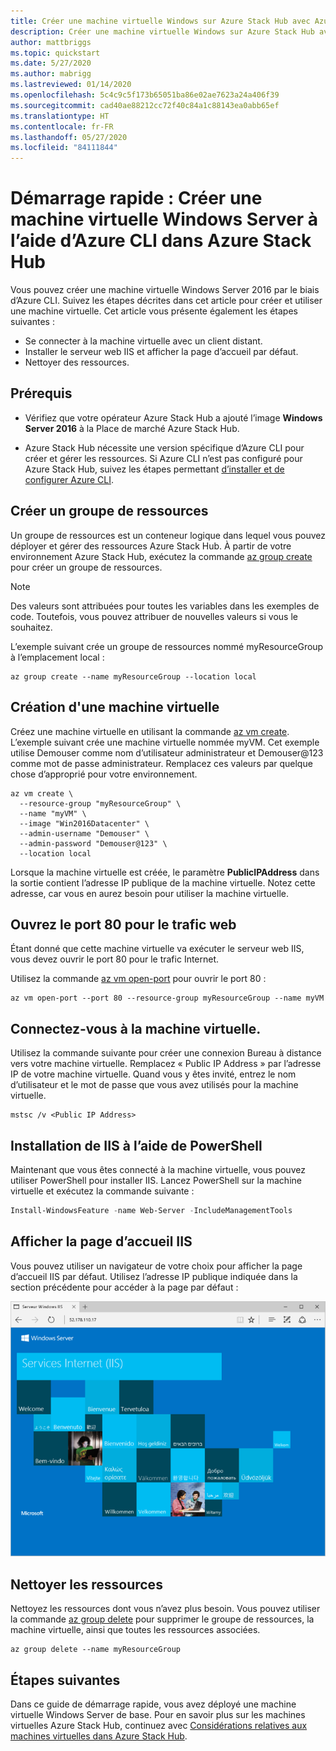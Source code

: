 ```yaml
---
title: Créer une machine virtuelle Windows sur Azure Stack Hub avec Azure CLI
description: Créer une machine virtuelle Windows sur Azure Stack Hub avec Azure CLI
author: mattbriggs
ms.topic: quickstart
ms.date: 5/27/2020
ms.author: mabrigg
ms.lastreviewed: 01/14/2020
ms.openlocfilehash: 5c4c9c5f173b65051ba86e02ae7623a24a406f39
ms.sourcegitcommit: cad40ae88212cc72f40c84a1c88143ea0abb65ef
ms.translationtype: HT
ms.contentlocale: fr-FR
ms.lasthandoff: 05/27/2020
ms.locfileid: "84111844"
---
```

# <a name="quickstart-create-a-windows-server-virtual-machine-using-azure-cli-in-azure-stack-hub"></a>Démarrage rapide : Créer une machine virtuelle Windows Server à l’aide d’Azure CLI dans Azure Stack Hub

Vous pouvez créer une machine virtuelle Windows Server 2016 par le biais d’Azure CLI. Suivez les étapes décrites dans cet article pour créer et utiliser une machine virtuelle. Cet article vous présente également les étapes suivantes :

* Se connecter à la machine virtuelle avec un client distant.
* Installer le serveur web IIS et afficher la page d’accueil par défaut.
* Nettoyer des ressources.

## <a name="prerequisites"></a>Prérequis

* Vérifiez que votre opérateur Azure Stack Hub a ajouté l’image **Windows Server 2016**  à la Place de marché Azure Stack Hub.

* Azure Stack Hub nécessite une version spécifique d’Azure CLI pour créer et gérer les ressources. Si Azure CLI n’est pas configuré pour Azure Stack Hub, suivez les étapes permettant [d’installer et de configurer Azure CLI](azure-stack-version-profiles-azurecli2.md).

## <a name="create-a-resource-group"></a>Créer un groupe de ressources

Un groupe de ressources est un conteneur logique dans lequel vous pouvez déployer et gérer des ressources Azure Stack Hub. À partir de votre environnement Azure Stack Hub, exécutez la commande [az group create](/cli/azure/group#az-group-create) pour créer un groupe de ressources.

> [!NOTE]
>  Des valeurs sont attribuées pour toutes les variables dans les exemples de code. Toutefois, vous pouvez attribuer de nouvelles valeurs si vous le souhaitez.

L’exemple suivant crée un groupe de ressources nommé myResourceGroup à l’emplacement local :

```cli
az group create --name myResourceGroup --location local
```

## <a name="create-a-virtual-machine"></a>Création d'une machine virtuelle

Créez une machine virtuelle en utilisant la commande [az vm create](/cli/azure/vm#az-vm-create). L’exemple suivant crée une machine virtuelle nommée myVM. Cet exemple utilise Demouser comme nom d’utilisateur administrateur et Demouser@123 comme mot de passe administrateur. Remplacez ces valeurs par quelque chose d’approprié pour votre environnement.

```cli
az vm create \
  --resource-group "myResourceGroup" \
  --name "myVM" \
  --image "Win2016Datacenter" \
  --admin-username "Demouser" \
  --admin-password "Demouser@123" \
  --location local
```

Lorsque la machine virtuelle est créée, le paramètre **PublicIPAddress** dans la sortie contient l’adresse IP publique de la machine virtuelle. Notez cette adresse, car vous en aurez besoin pour utiliser la machine virtuelle.

## <a name="open-port-80-for-web-traffic"></a>Ouvrez le port 80 pour le trafic web

Étant donné que cette machine virtuelle va exécuter le serveur web IIS, vous devez ouvrir le port 80 pour le trafic Internet.

Utilisez la commande [az vm open-port](/cli/azure/vm) pour ouvrir le port 80 :

```cli
az vm open-port --port 80 --resource-group myResourceGroup --name myVM
```

## <a name="connect-to-the-virtual-machine"></a>Connectez-vous à la machine virtuelle.

Utilisez la commande suivante pour créer une connexion Bureau à distance vers votre machine virtuelle. Remplacez « Public IP Address » par l’adresse IP de votre machine virtuelle. Quand vous y êtes invité, entrez le nom d’utilisateur et le mot de passe que vous avez utilisés pour la machine virtuelle.

```
mstsc /v <Public IP Address>
```

## <a name="install-iis-using-powershell"></a>Installation de IIS à l’aide de PowerShell

Maintenant que vous êtes connecté à la machine virtuelle, vous pouvez utiliser PowerShell pour installer IIS. Lancez PowerShell sur la machine virtuelle et exécutez la commande suivante :

```powershell
Install-WindowsFeature -name Web-Server -IncludeManagementTools
```

## <a name="view-the-iis-welcome-page"></a>Afficher la page d’accueil IIS

Vous pouvez utiliser un navigateur de votre choix pour afficher la page d’accueil IIS par défaut. Utilisez l’adresse IP publique indiquée dans la section précédente pour accéder à la page par défaut :

![Site IIS par défaut](./media/azure-stack-quick-create-vm-windows-cli/default-iis-website.png)

## <a name="clean-up-resources"></a>Nettoyer les ressources

Nettoyez les ressources dont vous n’avez plus besoin. Vous pouvez utiliser la commande [az group delete](/cli/azure/group#az-group-delete) pour supprimer le groupe de ressources, la machine virtuelle, ainsi que toutes les ressources associées.

```cli
az group delete --name myResourceGroup
```

## <a name="next-steps"></a>Étapes suivantes

Dans ce guide de démarrage rapide, vous avez déployé une machine virtuelle Windows Server de base. Pour en savoir plus sur les machines virtuelles Azure Stack Hub, continuez avec [Considérations relatives aux machines virtuelles dans Azure Stack Hub](azure-stack-vm-considerations.md).
